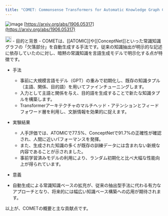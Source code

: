 ```yaml
---
title: "COMET: Commonsense Transformers for Automatic Knowledge Graph Construction"
---
```


![image](https://gyazo.com/fb0e9ead12ab12f78ec1c4b720576632/thumb/1000)
[https://arxiv.org/abs/1906.05317](https://arxiv.org/abs/1906.05317)

<img src='https://scrapbox.io/api/pages/nishio/o3/icon' alt='o3.icon' height="19.5"/>
- 目的と背景
- COMETは、[[ATOMIC]]や[[ConceptNet]]といった常識知識グラフの「欠落部分」を自動生成する手法です。従来の知識抽出が明示的な記述に依存していたのに対し、暗黙の常識知識を言語生成モデルで明示化する点が特徴です。

- 手法
    - 事前に大規模言語モデル（GPT）の重みで初期化し、既存の知識タプル（主語、関係、目的語）を用いてファインチューニングします。
    - 入力として主語と関係を与え、目的語を生成することで新たな知識タプルを構築します。
    - Transformerアーキテクチャのマルチヘッド・アテンションとフィードフォワード層を利用し、文脈情報を効果的に捉えます。

- 実験結果
    - 人手評価では、ATOMICで77.5%、ConceptNetで91.7%の正確性が確認され、人間に近いパフォーマンスを発揮。
    - また、生成された知識の多くが既存の訓練データには含まれない新規な内容であることが示されました。
    - 事前学習済みモデルの利用により、ランダム初期化と比べ大幅な性能向上が得られています。

- 意義
- 自動生成による常識知識ベースの拡充が、従来の抽出型手法に代わる有力なアプローチとなり、将来的には幅広い知識ベース構築への応用が期待されます。

以上が、COMETの概要と主な貢献点です。